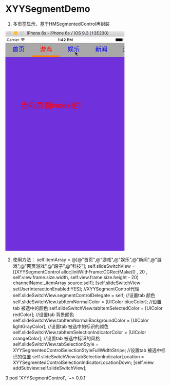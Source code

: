 # XYYSegmentDemo
1. 多页签显示，基于HMSegmentedControl再封装

![image](https://github.com/1273011249/XYYSegmentControl/blob/master/SegmentDemo_gif.gif)

2. 使用方法：
    self.itemArray = @[@"首页",@"游戏",@"娱乐",@"新闻",@"游戏",@"网页游戏",@"段子",@"科技"];
    self.slideSwitchView = [[XYYSegmentControl alloc]initWithFrame:CGRectMake(0 , 20 , self.view.frame.size.width, self.view.frame.size.height - 20) channelName:_itemArray source:self];
    [self.slideSwitchView setUserInteractionEnabled:YES];
    //XYYSegmentControl代理
    self.slideSwitchView.segmentControlDelegate = self;
    //设置tab 颜色
    self.slideSwitchView.tabItemNormalColor = [UIColor blueColor];
    //设置tab 被选中的颜色
    self.slideSwitchView.tabItemSelectedColor = [UIColor redColor];
    //设置tab 背景颜色
    self.slideSwitchView.tabItemNormalBackgroundColor = [UIColor lightGrayColor];
    //设置tab 被选中的标识的颜色
    self.slideSwitchView.tabItemSelectionIndicatorColor = [UIColor orangeColor];
    //设置tab 被选中标识的风格
    self.slideSwitchView.tabSelectionStyle = XYYSegmentedControlSelectionStyleFullWidthStripe;
    //设置tab 被选中标识的位置
    self.slideSwitchView.tabSelectionIndicatorLocation = XYYSegmentedControlSelectionIndicatorLocationDown;
    [self.view addSubview:self.slideSwitchView];

3 pod 'XYYSegmentControl', '~> 0.0.1'



